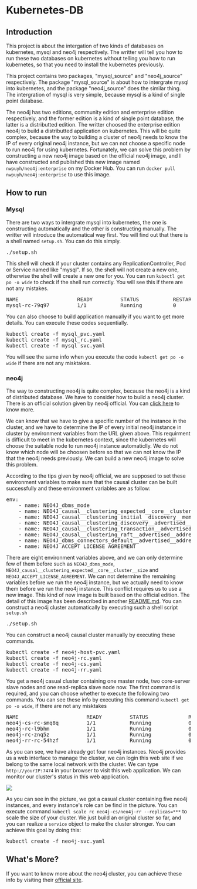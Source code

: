 # Kubernetes-DB
<h2>Introduction</h2>
<p>This project is about the intergation of two kinds of databases on kubernetes, mysql and neo4j respectively. The writter will tell you how to run these two databases on kubernetes without telling you how to run kubernetes, so that you need to install the kubernetes previously.</p>
<p>This project contains two packages, "mysql_source" and "neo4j_source" respectively. The package "mysql_source" is about how to intergrate mysql into kubernetes, and the package "neo4j_source" does the similar thing. The intergration of mysql is very simple, because mysql is a kind of single point database.</p>
<p>The neo4j has two editions, community edition and enterprise edition respectively, and the former edition is a kind of single point database, the latter is a distributted edition. The writter choosed the enterprise edition neo4j to build a distributted application on kubernetes. This will be quite complex, because the way to building a cluster of neo4j needs to know the IP of every original neo4j instance, but we can not choose a specific node to run neo4j for using kubernetes. Fortunately, we can solve this problem by constructing a new neo4j image based on the official neo4j image, and I have constructed and published this new image named <code>nwpuyh/neo4j:enterprise</code> on my Docker Hub. You can run <code>docker pull nwpuyh/neo4j:enterprise</code> to use this image.</p>
<h2>How to run</h2>
<h3>Mysql</h3>
<p>There are two ways to intergrate mysql into kubernetes, the one is constructing automatically and the other is constructing manually. The writter will introduce the automatical way first. You will find out that there is a shell named <code>setup.sh</code>. You can do this simply.</p>
<pre>./setup.sh</pre>
<p>This shell will check if your cluster contains any ReplicationController, Pod or Service named like "mysql". If so, the shell will not create a new one, otherwise the shell will create a new one for you. You can run <code>kubectl get po -o wide</code> to check if the shell run correctly. You will see this if there are not any mistakes.</p>
<pre>
NAME                   READY         STATUS           RESTARTS    AGE       IP               NODE
mysql-rc-79q97         1/1           Running          0           1d        10.244.202.31    lab4
</pre>
<p>You can also choose to build application manually if you want to get more details. You can execute these codes sequentially.</p>
<pre>
kubectl create -f mysql_pvc.yaml
kubectl create -f mysql_rc.yaml
kubectl create -f mysql_svc.yaml
</pre>
<p>You will see the same info when you execute the code <code>kubectl get po -o wide</code> if there are not any misktakes.</p>
<h3>neo4j</h3>
<p>The way to constructing neo4j is quite complex, because the neo4j is a kind of distributed database. We have to consider how to build a neo4j cluster. There is an official solution given by neo4j official. You can <a href="https://neo4j.com/docs/operations-manual/current/installation/docker/">click here</a> to know more.</p>
<p>We can know that we have to give a specific number of the instance in the cluster, and we have to determine the IP of every initial neo4j instance in cluster by environment variables from the URL given above. This requirment is difficult to meet in the kubernetes context, since the kubernetes will choose the suitable node to run neo4j instance automaticlly. We do not know which node will be choosen before so that we can not know the IP that the neo4j needs previously. We can build a new neo4j image to solve this problem.</p>
<p>According to the tips given by neo4j official, we are supposed to set these environment variables to make sure that the causal cluster can be built successfully and these environment variables are as follow:</p>
<pre>
env:
    - name: NEO4J_dbms_mode
    - name: NEO4J_causal__clustering_expected__core__cluster__size
    - name: NEO4J_causal__clustering_initial__discovery__members
    - name: NEO4J_causal__clustering_discovery__advertised__address
    - name: NEO4J_causal__clustering_transaction__advertised__address
    - name: NEO4J_causal__clustering_raft__advertised__address
    - name: NEO4J_dbms_connectors_default__advertised__address
    - name: NEO4J_ACCEPT_LICENSE_AGREEMENT
</pre>
<p>There are eight environment variables above, and we can only determine few of them before such as <code>NEO4J_dbms_mode</code>, <code>NEO4J_causal__clustering_expected__core__cluster__size</code> and <code>NEO4J_ACCEPT_LICENSE_AGREEMENT</code>. We can not determine the remaining variables before we run the neo4j instance, but we actually need to know them before we run the neo4j instance. This conflict requires us to use a new image. This kind of new image is built based on the official edition. The detail of this image has been described in another <a href="https://github.com/yhswjtuILMARE/kubernetes-DB/blob/master/neo4j_source/README.md">README.md</a>. You can construct a neo4j cluster automatically by executing such a shell script <code>setup.sh</code></p>
<pre>
./setup.sh
</pre>
<p>You can construct a neo4j causal cluster manually by executing these commands.</p>
<pre>
kubectl create -f neo4j-host-pvc.yaml
kubectl create -f neo4j-rc.yaml
kubectl create -f neo4j-cs.yaml
kubectl create -f neo4j-rr.yaml
</pre>
<p>You get a neo4j casual cluster containing one master node, two core-server slave nodes and one read-replica slave node now. The first command is required, and you can choose whether to execute the following two commands. You can see these info by executing this command <code>kubectl get po -o wide</code>, if there are not any misktakes</p>
<pre>
NAME                      READY         STATUS             RESTARTS   AGE       IP               NODE
neo4j-cs-rc-smq8q         1/1           Running            0          7h        172.19.0.134     lab4
neo4j-rc-l9bhm            1/1           Running            0          7h        10.244.202.14    lab4
neo4j-rc-znq5z            1/1           Running            0          7h        10.244.202.17    lab4
neo4j-rr-rc-54hzf         1/1           Running            0          7h        10.244.202.15    lab4
</pre>
<p>As you can see, we have already got four neo4j instances. Neo4j provides us a web interface to manage the cluster, we can login this web site if we belong to the same local network with the cluster. We can type <code>http://yourIP:7474</code> in your browser to visit this web application. We can monitor our cluster's status in this web application.</p>
<img src="https://github.com/yhswjtuILMARE/kubernetes-DB/blob/master/images/neo4j_cluster_status.jpg"/>
<p>As you can see in the picture, we got a casual cluster containing five neo4j instances, and every instance's role can be find in the picture. You can execute command <code>kubectl scale rc neo4j-cs/neo4j-rr --replicas=***</code> to scale the size of your cluster. We just build an original cluster so far, and you can realize a <code>service</code> object to make the cluster stronger. You can achieve this goal by doing this:</p>
<pre>kubectl create -f neo4j-svc.yaml</pre>
<h2>What's More?</h2>
<p>If you want to know more about the neo4j cluster, you can achieve these info by visiting their <a href="https://neo4j.com/docs/operations-manual/current/clustering/causal-clustering/setup-new-cluster/">official site</a>.</p>
